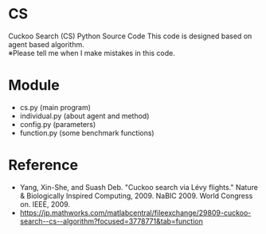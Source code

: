 # CS
Cuckoo Search (CS) Python Source Code
This code is designed based on agent based algorithm.  
※Please tell me when I make mistakes in this code.

# Module
- cs.py (main program)
- individual.py (about agent and method)
- config.py (parameters)
- function.py (some benchmark functions)

# Reference 
- Yang, Xin-She, and Suash Deb. "Cuckoo search via Lévy flights." Nature & Biologically Inspired Computing, 2009. NaBIC 2009. World Congress on. IEEE, 2009.
- https://jp.mathworks.com/matlabcentral/fileexchange/29809-cuckoo-search--cs--algorithm?focused=3778771&tab=function
